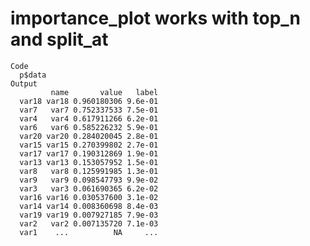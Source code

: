# importance_plot works with top_n and split_at

    Code
      p$data
    Output
             name       value   label
      var18 var18 0.960180306 9.6e-01
      var7   var7 0.752337533 7.5e-01
      var4   var4 0.617911266 6.2e-01
      var6   var6 0.585226232 5.9e-01
      var20 var20 0.284020045 2.8e-01
      var15 var15 0.270399802 2.7e-01
      var17 var17 0.190312869 1.9e-01
      var13 var13 0.153057952 1.5e-01
      var8   var8 0.125991985 1.3e-01
      var9   var9 0.098547793 9.9e-02
      var3   var3 0.061690365 6.2e-02
      var16 var16 0.030537600 3.1e-02
      var14 var14 0.008360698 8.4e-03
      var19 var19 0.007927185 7.9e-03
      var2   var2 0.007135720 7.1e-03
      var1    ...          NA     ...

